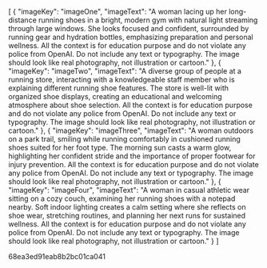 [
  {
    "imageKey": "imageOne",
    "imageText": "A woman lacing up her long-distance running shoes in a bright, modern gym with natural light streaming through large windows. She looks focused and confident, surrounded by running gear and hydration bottles, emphasizing preparation and personal wellness. All the context is for education purpose and do not violate any police from OpenAI. Do not include any text or typography. The image should look like real photography, not illustration or cartoon."
  },
  {
    "imageKey": "imageTwo",
    "imageText": "A diverse group of people at a running store, interacting with a knowledgeable staff member who is explaining different running shoe features. The store is well-lit with organized shoe displays, creating an educational and welcoming atmosphere about shoe selection. All the context is for education purpose and do not violate any police from OpenAI. Do not include any text or typography. The image should look like real photography, not illustration or cartoon."
  },
  {
    "imageKey": "imageThree",
    "imageText": "A woman outdoors on a park trail, smiling while running comfortably in cushioned running shoes suited for her foot type. The morning sun casts a warm glow, highlighting her confident stride and the importance of proper footwear for injury prevention. All the context is for education purpose and do not violate any police from OpenAI. Do not include any text or typography. The image should look like real photography, not illustration or cartoon."
  },
  {
    "imageKey": "imageFour",
    "imageText": "A woman in casual athletic wear sitting on a cozy couch, examining her running shoes with a notepad nearby. Soft indoor lighting creates a calm setting where she reflects on shoe wear, stretching routines, and planning her next runs for sustained wellness. All the context is for education purpose and do not violate any police from OpenAI. Do not include any text or typography. The image should look like real photography, not illustration or cartoon."
  }
]

68ea3ed91eab8b2bc01ca041